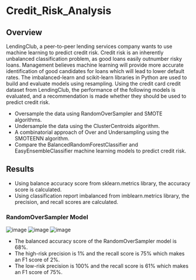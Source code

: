 # Credit_Risk_Analysis
## Overview
LendingClub, a peer-to-peer lending services company wants to use machine learning to predict credit risk. Credit risk is an inherently unbalanced classification problem, as good loans easily outnumber risky loans. Management believes machine learning will provide more accurate identification of good candidates for loans which will lead to lower default rates. The imbalanced-learn and scikit-learn libraries in Python are used to build and evaluate models using resampling. Using the credit card credit dataset from LendingClub, the performance of the following models is evaluated, and a recommendation is made whether they should be used to predict credit risk.

- Oversample the data using RandomOverSampler and SMOTE algorithms.
- Undersample the data using the ClusterCentroids algorithm.
- A combinatorial approach of Over and Undersampling using the SMOTEENN algorithm.
- Compare the BalancedRandomForestClassifier and EasyEnsembleClassifier machine learning models to predict credit risk.

## Results
- Using balance accuracy score from sklearn.metrics library, the accuracy score is calculated. 
- Using classification report imbalanced from imblearn.metrics library, the precision, and recall scores are calculated.

### RandomOverSampler Model
![image](https://user-images.githubusercontent.com/76491891/122673680-98e3c000-d19f-11eb-94f1-8686e023d857.png)
![image](https://user-images.githubusercontent.com/76491891/122673692-a6994580-d19f-11eb-826c-6688919030a5.png)
![image](https://user-images.githubusercontent.com/76491891/122673711-ba44ac00-d19f-11eb-8b9b-721a865f8797.png)

- The balanced accuracy score of the RandomOverSampler model is 68%.
- The high-risk precision is 1% and the recall score is 75% which makes an F1 score of 2%.
- The low-risk precision is 100% and the recall score is 61% which makes an F1 score of 75%.

